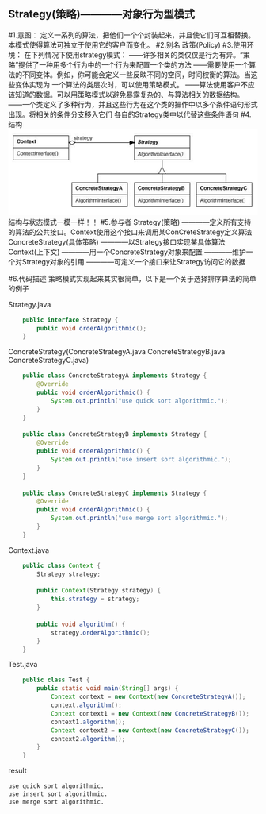 Strategy(策略)————对象行为型模式
----------
#1.意图：
定义一系列的算法，把他们一个个封装起来，并且使它们可互相替换。本模式使得算法可独立于使用它的客户而变化。
#2.别名
政策(Policy)
#3.使用环境：
    在下列情况下使用strategy模式：
    ——许多相关的类仅仅是行为有异。“策略”提供了一种用多个行为中的一个行为来配置一个类的方法
    ——需要使用一个算法的不同变体。例如，你可能会定义一些反映不同的空间，时间权衡的算法。当这些变体实现为
        一个算法的类层次时，可以使用策略模式。
    ——算法使用客户不应该知道的数据。可以用策略模式以避免暴露复杂的、与算法相关的数据结构。
    ——一个类定义了多种行为，并且这些行为在这个类的操作中以多个条件语句形式出现。将相关的条件分支移入它们
        各自的Strategy类中以代替这些条件语句
#4.结构
![github](https://github.com/IceDcap/Gof-DesignPatterns/blob/master/uml/Strategy.JPG "Strategy")
结构与状态模式一模一样！！
#5.参与者
    Strategy(策略)
        ————定义所有支持的算法的公共接口。Context使用这个接口来调用某ConCreteStrategy定义算法
    ConcreteStrategy(具体策略)
        ————以Strategy接口实现某具体算法
    Context(上下文)
        ————用一个ConcreteStrategy对象来配置
        ————维护一个对Strategy对象的引用
        ————可定义一个接口来让Strategy访问它的数据
        

#6.代码描述
策略模式实现起来其实很简单，以下是一个关于选择排序算法的简单的例子

Strategy.java

```Java
    public interface Strategy {
        public void orderAlgorithmic();
    }
```

ConcreteStrategy(ConcreteStrategyA.java ConcreteStrategyB.java ConcreteStrategyC.java)

```Java
    public class ConcreteStrategyA implements Strategy {
        @Override
        public void orderAlgorithmic() {
            System.out.println("use quick sort algorithmic.");
        }
    }

    public class ConcreteStrategyB implements Strategy {
        @Override
        public void orderAlgorithmic() {
            System.out.println("use insert sort algorithmic.");
        }
    }

    public class ConcreteStrategyC implements Strategy {
        @Override
        public void orderAlgorithmic() {
            System.out.println("use merge sort algorithmic.");
        }
    }
```

Context.java

```Java
    public class Context {
        Strategy strategy;
    
        public Context(Strategy strategy) {
            this.strategy = strategy;
        }
    
        public void algorithm() {
            strategy.orderAlgorithmic();
        }
    }
```

Test.java

```Java
    public class Test {
        public static void main(String[] args) {
            Context context = new Context(new ConcreteStrategyA());
            context.algorithm();
            Context context1 = new Context(new ConcreteStrategyB());
            context1.algorithm();
            Context context2 = new Context(new ConcreteStrategyC());
            context2.algorithm();
        }
    }
```

result
    
    use quick sort algorithmic.
    use insert sort algorithmic.
    use merge sort algorithmic.


